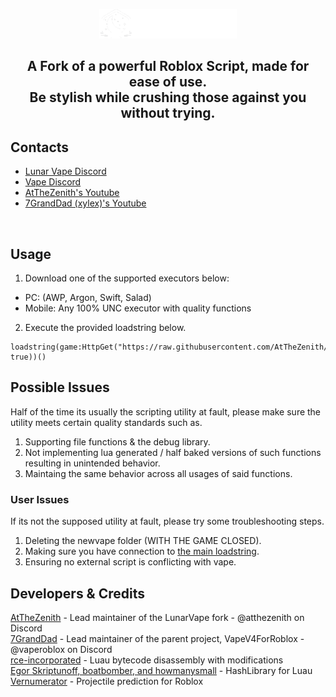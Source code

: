 <p align="center">
  <picture>
    <source media="(prefers-color-scheme: dark)" srcset="./README/Lunar Vape Logo Dark.png">
    <source media="(prefers-color-scheme: light)" srcset="./README/Lunar Vape Logo Light.png">
    <img alt="vape logo" src="./README/Lunar Vape Logo Dark.png">
  </picture>
</p>
<h2 align="center">
  A Fork of a powerful Roblox Script, made for ease of use.
  <br/>
  Be stylish while crushing those against you without trying.
</h2>

## Contacts
- [Lunar Vape Discord](https://discord/dEKX9XnZwS)
- [Vape Discord](https://discord.gg/ZqS836yx9k)
- [AtTheZenith's Youtube](https://youtube.com/@AtTheZenith)
- [7GrandDad (xylex)'s Youtube](https://youtube.com/@7GrandDadVape)
<br/>

## Usage
1. Download one of the supported executors below:
- PC: (AWP, Argon, Swift, Salad)
- Mobile: Any 100% UNC executor with quality functions

2. Execute the provided loadstring below.
```luau
loadstring(game:HttpGet("https://raw.githubusercontent.com/AtTheZenith/LunarVape/main/NewMainScript.lua", true))()
```

## Possible Issues
Half of the time its usually the scripting utility at fault, please make sure the utility meets certain quality standards such as.
1. Supporting file functions & the debug library.
2. Not implementing lua generated / half baked versions of such functions resulting in unintended behavior.
3. Maintaing the same behavior across all usages of said functions.

### User Issues
If its not the supposed utility at fault, please try some troubleshooting steps.
1. Deleting the newvape folder (WITH THE GAME CLOSED).
2. Making sure you have connection to [the main loadstring](https://raw.githubusercontent.com/7GrandDadPGN/VapeV4ForRoblox/refs/heads/main/NewMainScript.lua).
3. Ensuring no external script is conflicting with vape.

## Developers & Credits
[AtTheZenith](https://github.com/AtTheZenith) - Lead maintainer of the LunarVape fork - @atthezenith on Discord
<br/>
[7GrandDad](https://github.com/7GrandDadPGN) - Lead maintainer of the parent project, VapeV4ForRoblox - @vaperoblox on Discord
<br/>
[rce-incorporated](https://github.com/rce-incorporated/Fiu) - Luau bytecode disassembly with modifications
<br/>
[Egor Skriptunoff, boatbomber, and howmanysmall](https://devforum.roblox.com/t/open-source-hashlib/416732/1) - HashLibrary for Luau
<br/>
[Vernumerator](https://devforum.roblox.com/t/predict-projectile-ballistics-including-gravity-and-motion/1842434) - Projectile prediction for Roblox
